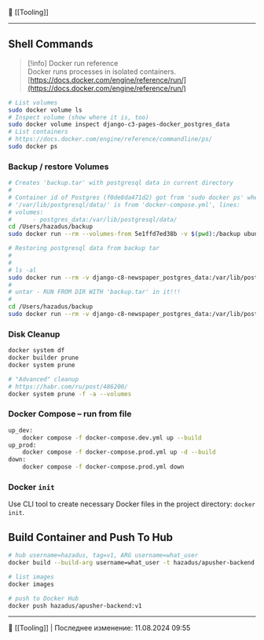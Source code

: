 📂 [[Tooling]]

----
## Shell Commands

> [!info] Docker run reference  
> Docker runs processes in isolated containers.  
> [https://docs.docker.com/engine/reference/run/](https://docs.docker.com/engine/reference/run/)  
```Bash
# List volumes
sudo docker volume ls
# Inspect volume (show where it is, too)
sudo docker volume inspect django-c3-pages-docker_postgres_data
# List containers
# https://docs.docker.com/engine/reference/commandline/ps/
sudo docker ps
```
### Backup / restore Volumes

```Bash
# Creates 'backup.tar' with postgresql data in current directory
#
# Container id of Postgres (f0de8da471d2) got from 'sudo docker ps' when containers are up
# '/var/lib/postgresql/data/' is from 'docker-compose.yml', lines:
# volumes:
#      - postgres_data:/var/lib/postgresql/data/
cd /Users/hazadus/backup
sudo docker run --rm --volumes-from 5e1ffd7ed38b -v $(pwd):/backup ubuntu tar cvf /backup/backup.tar /var/lib/postgresql/data/
```
```Bash
# Restoring postgresql data from backup tar
#
#
# ls -al
sudo docker run --rm -v django-c8-newspaper_postgres_data:/var/lib/postgresql/data/ -v $PWD:/backup-dir bash -c "cd /var/lib/postgresql/data/ && ls -al"
#
# untar - RUN FROM DIR WITH 'backup.tar' in it!!!
#
cd /Users/hazadus/backup
sudo docker run --rm -v django-c8-newspaper_postgres_data:/var/lib/postgresql/data/ -v $PWD:/backup-dir bash -c "tar xvf /backup-dir/backup.tar"
```
### Disk Cleanup
```Bash
docker system df
docker builder prune
docker system prune
```
```Bash
# "Advanced" cleanup
# https://habr.com/ru/post/486200/
docker system prune -f -a --volumes
```
### Docker Compose – run from file
```Bash
up_dev:
	docker compose -f docker-compose.dev.yml up --build
up_prod:
	docker compose -f docker-compose.prod.yml up -d --build
down:
	docker compose -f docker-compose.prod.yml down
```
### Docker `init`
Use CLI tool to create necessary Docker files in the project directory: `docker init`.

## Build Container and Push To Hub

```bash
# hub username=hazadus, tag=v1, ARG username=what_user
docker build --build-arg username=what_user -t hazadus/apusher-backend:v1 .

# list images
docker images

# push to Docker Hub
docker push hazadus/apusher-backend:v1
```

----
📂 [[Tooling]] | Последнее изменение: 11.08.2024 09:55